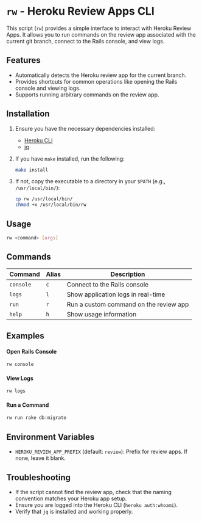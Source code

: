 `rw` - Heroku Review Apps CLI 
=============================

This script (`rw`) provides a simple interface to interact with Heroku Review Apps. It allows you to run commands on the review app associated with the current git branch, connect to the Rails console, and view logs.

Features
--------

- Automatically detects the Heroku review app for the current branch.
- Provides shortcuts for common operations like opening the Rails console and viewing logs.
- Supports running arbitrary commands on the review app.

Installation
------------

1. Ensure you have the necessary dependencies installed:

   - [Heroku CLI](https://devcenter.heroku.com/articles/heroku-cli)
   - [jq](https://stedolan.github.io/jq/)

2. If you have `make` installed, run the following:

   ```sh
   make install
   ```

3. If not, copy the executable to a directory in your `$PATH` (e.g., `/usr/local/bin/`):

   ```sh
   cp rw /usr/local/bin/
   chmod +x /usr/local/bin/rw
   ```

Usage
-----

```sh
rw <command> [args]
```

Commands
--------

| Command   | Alias | Description                                      |
|-----------|-------|--------------------------------------------------|
| `console` | `c`   | Connect to the Rails console                    |
| `logs`    | `l`   | Show application logs in real-time              |
| `run`     | `r`   | Run a custom command on the review app          |
| `help`    | `h`   | Show usage information                          |

Examples
--------

#### Open Rails Console

```sh
rw console
```

#### View Logs

```sh
rw logs
```

#### Run a Command

```sh
rw run rake db:migrate
```

Environment Variables
---------------------

- `HEROKU_REVIEW_APP_PREFIX` (default: `review`): Prefix for review apps. If none, leave it blank.

Troubleshooting
---------------

- If the script cannot find the review app, check that the naming convention matches your Heroku app setup.
- Ensure you are logged into the Heroku CLI (`heroku auth:whoami`).
- Verify that `jq` is installed and working properly.

